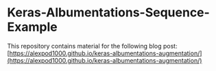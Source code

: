 # Keras-Albumentations-Sequence-Example
This repository contains material for the following blog post: [https://alexpod1000.github.io/keras-albumentations-augmentation/](https://alexpod1000.github.io/keras-albumentations-augmentation/)
